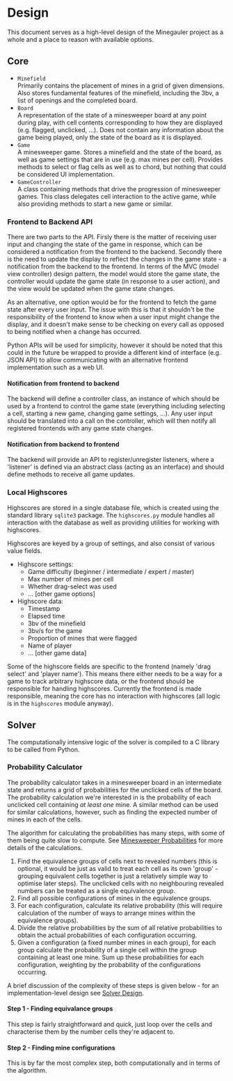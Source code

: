 # Design

This document serves as a high-level design of the Minegauler project as a whole and a place to reason with available options.


## Core

 - `Minefield`  
   Primarily contains the placement of mines in a grid of given dimensions.
   Also stores fundamental features of the minefield, including the 3bv, a list
   of openings and the completed board.
 - `Board`  
   A representation of the state of a minesweeper board at any point during
   play, with cell contents corresponding to how they are displayed
   (e.g. flagged, unclicked, ...).
   Does not contain any information about the game being played, only the state
   of the board as it is displayed.
 - `Game`  
   A minesweeper game. Stores a minefield and the state of the board, as well
   as game settings that are in use (e.g. max mines per cell).
   Provides methods to select or flag cells as well as to chord, but nothing
   that could be considered UI implementation.
 - `GameController`  
   A class containing methods that drive the progression of minesweeper games.
   This class delegates cell interaction to the active game, while also
   providing methods to start a new game or similar.


### Frontend to Backend API

There are two parts to the API. Firsly there is the matter of receiving user
input and changing the state of the game in response, which can be considered
a notification from the frontend to the backend. Secondly there is the need to
update the display to reflect the changes in the game state - a notification
from the backend to the frontend. In terms of the MVC (model view controller)
design pattern, the model would store the game state, the controller would
update the game state (in response to a user action), and the view would be
updated when the game state changes.

As an alternative, one option would be for the frontend to fetch the game
state after every user input. The issue with this is that it shouldn't be the
responsibility of the frontend to know when a user input might change the
display, and it doesn't make sense to be checking on every call as opposed to
being notified when a change has occurred.

Python APIs will be used for simplicity, however it should be noted that this
could in the future be wrapped to provide a different kind of interface
(e.g. JSON API) to allow communicating with an alternative frontend
implementation such as a web UI.


#### Notification from frontend to backend

The backend will define a controller class, an instance of which should be
used by a frontend to control the game state (everything including selecting a
cell, starting a new game, changing game settings, ...). Any user input should
be translated into a call on the controller, which will then notify all
registered frontends with any game state changes.


#### Notification from backend to frontend

The backend will provide an API to register/unregister listeners, where a
'listener' is defined via an abstract class (acting as an interface) and
should define methods to receive all game updates.


### Local Highscores

Highscores are stored in a single database file, which is created using the
standard library `sqlite3` package. The `highscores.py` module handles all
interaction with the database as well as providing utilities for working with
highscores.

Highscores are keyed by a group of settings, and also consist of various value
fields.

 - Highscore settings:
   - Game difficulty (beginner / intermediate / expert / master)
   - Max number of mines per cell
   - Whether drag-select was used
   - ... [other game options]
 - Highscore data:
   - Timestamp
   - Elapsed time
   - 3bv of the minefield
   - 3bv/s for the game
   - Proportion of mines that were flagged
   - Name of player
   - ... [other game data]

Some of the highscore fields are specific to the frontend (namely 'drag select'
and 'player name'). This means there either needs to be a way for a game to
track arbitrary highscore data, or the frontend should be responsible for
handling highscores. Currently the frontend is made responsible, meaning the
core has no interaction with highscores (all logic is in the `highscores`
module anyway).


## Solver

The computationally intensive logic of the solver is compiled to a C library to be called from Python.


### Probability Calculator

The probability calculator takes in a minesweeper board in an intermediate state and returns a grid of probabilities for the unclicked cells of the board. The probability calculation we're interested in is the probability of each unclicked cell containing *at least one* mine. A similar method can be used for similar calculations, however, such as finding the expected number of mines in each of the cells.

The algorithm for calculating the probabilities has many steps, with some of them being quite slow to compute. See [Minesweeper Probabilities](./Minesweeper%20Probabilities.pdf) for more details of the calculations.

 1. Find the equivalence groups of cells next to revealed numbers (this is optional, it would be just as valid to treat each cell as its own 'group' - grouping equivalent cells together is just a relatively simple way to optimise later steps). The unclicked cells with no neighbouring revealed numbers can be treated as a single equivalence group.
 2. Find all possible configurations of mines in the equivalence groups.
 3. For each configuration, calculate its relative probability (this will require calculation of the number of ways to arrange mines within the equivalence groups).
 4. Divide the relative probabilities by the sum of all relative probabilities to obtain the actual probabilities of each configuration occurring.
 5. Given a configuration (a fixed number mines in each group), for each group calculate the probability of a single cell within the group containing at least one mine. Sum up these probabilities for each configuration, weighting by the probability of the configurations occurring.

A brief discussion of the complexity of these steps is given below - for an implementation-level design see [Solver Design](./solver-design.md).


#### Step 1 - Finding equivalance groups

This step is fairly straightforward and quick, just loop over the cells and characterise them by the number cells they're adjacent to.


#### Step 2 - Finding mine configurations

This is by far the most complex step, both computationally and in terms of the algorithm.
